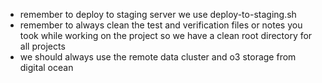 - remember to deploy to staging server we use deploy-to-staging.sh
- remember to always clean the test and verification files or notes you took while working on the project so we have a clean root directory for all projects
- we should always use the remote data cluster and o3 storage from digital ocean
